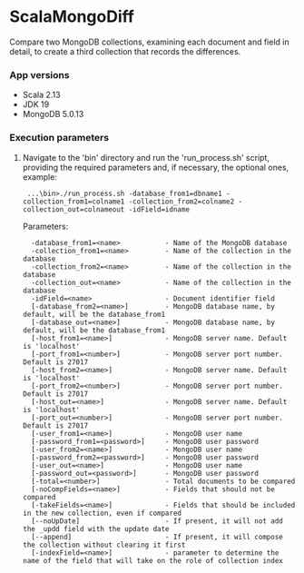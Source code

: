 # ScalaMongoDiff

Compare two MongoDB collections, examining each document and field in detail, to create a third collection that records the differences.

### App versions
* Scala 2.13
* JDK 19
* MongoDB 5.0.13

### Execution parameters

1. Navigate to the 'bin' directory and run the 'run_process.sh' script, providing the required parameters and, if necessary, the optional ones, example:

        ...\bin>./run_process.sh -database_from1=dbname1 -collection_from1=colname1 -collection_from2=colname2 -collection_out=colnameout -idField=idname

   Parameters:

         -database_from1=<name>           - Name of the MongoDB database
         -collection_from1=<name>         - Name of the collection in the database
         -collection_from2=<name>         - Name of the collection in the database
         -collection_out=<name>           - Name of the collection in the database
         -idField=<name>                  - Document identifier field
         [-database_from2=<name>]         - MongoDB database name, by default, will be the database_from1
         [-database_out=<name>]           - MongoDB database name, by default, will be the database_from1
         [-host_from1=<name>]             - MongoDB server name. Default is 'localhost'
         [-port_from1=<number>]           - MongoDB server port number. Default is 27017
         [-host_from2=<name>]             - MongoDB server name. Default is 'localhost'
         [-port_from2=<number>]           - MongoDB server port number. Default is 27017
         [-host_out=<name>]               - MongoDB server name. Default is 'localhost'
         [-port_out=<number>]             - MongoDB server port number. Default is 27017
         [-user_from1=<name>]             - MongoDB user name
         [-password_from1=<password>]     - MongoDB user password
         [-user_from2=<name>]             - MongoDB user name
         [-password_from2=<password>]     - MongoDB user password
         [-user_out=<name>]               - MongoDB user name
         [-password_out=<password>]       - MongoDB user password
         [-total=<number>]                - Total documents to be compared
         [-noCompFields=<name>]           - Fields that should not be compared
         [-takeFields=<name>]             - Fields that should be included in the new collection, even if compared
         [--noUpDate]                     - If present, it will not add the _updd field with the update date
         [--append]                       - If present, it will compose the collection without clearing it first
         [-indexField=<name>]             - parameter to determine the name of the field that will take on the role of collection index